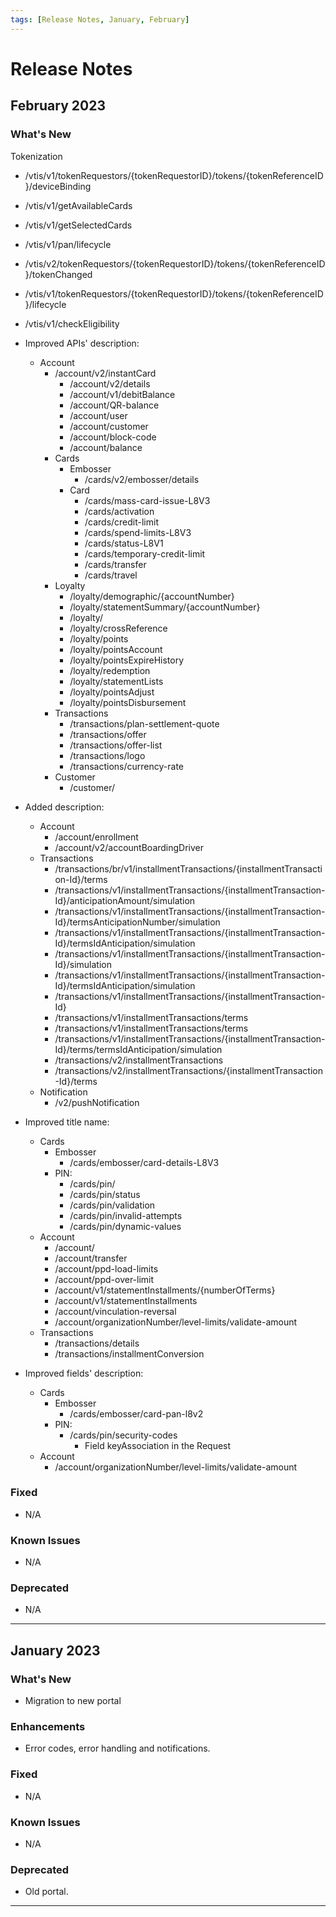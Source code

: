```yaml
---
tags: [Release Notes, January, February]
---
```


# Release Notes

## February 2023

### What's New

Tokenization

- /vtis/v1/tokenRequestors/{tokenRequestorID}/tokens/{tokenReferenceID}/deviceBinding
- /vtis/v1/getAvailableCards
- /vtis/v1/getSelectedCards
- /vtis/v1/pan/lifecycle
- /vtis/v2/tokenRequestors/{tokenRequestorID}/tokens/{tokenReferenceID}/tokenChanged
- /vtis/v1/tokenRequestors/{tokenRequestorID}/tokens/{tokenReferenceID}/lifecycle
- /vtis/v1/checkEligibility

- Improved APIs' description:
  - Account 
	  - /account/v2/instantCard
		- /account/v2/details
		- /account/v1/debitBalance
		- /account/QR-balance
		- /account/user
		- /account/customer
		- /account/block-code
		- /account/balance
	- Cards 
		- Embosser 
			- /cards/v2/embosser/details
		- Card 
			- /cards/mass-card-issue-L8V3
			- /cards/activation
			- /cards/credit-limit
			- /cards/spend-limits-L8V3
			- /cards/status-L8V1
			- /cards/temporary-credit-limit
			- /cards/transfer
			- /cards/travel
	- Loyalty 
		- /loyalty/demographic/{accountNumber}
		- /loyalty/statementSummary/{accountNumber}
		- /loyalty/
		- /loyalty/crossReference
		- /loyalty/points
		- /loyalty/pointsAccount
		- /loyalty/pointsExpireHistory
		- /loyalty/redemption
		- /loyalty/statementLists
		- /loyalty/pointsAdjust
		- /loyalty/pointsDisbursement
	- Transactions 
		- /transactions/plan-settlement-quote
		- /transactions/offer                                                           
		- /transactions/offer-list
		- /transactions/logo
		- /transactions/currency-rate
	- Customer 
		- /customer/
- Added description:
	- Account 
		- /account/enrollment
		- /account/v2/accountBoardingDriver
	- Transactions 
		- /transactions/br/v1/installmentTransactions/{installmentTransaction-Id}/terms
		- /transactions/v1/installmentTransactions/{installmentTransaction-Id}/anticipationAmount/simulation
		- /transactions/v1/installmentTransactions/{installmentTransaction-Id}/termsAnticipationNumber/simulation
		- /transactions/v1/installmentTransactions/{installmentTransaction-Id}/termsIdAnticipation/simulation
		- /transactions/v1/installmentTransactions/{installmentTransaction-Id}/simulation
		- /transactions/v1/installmentTransactions/{installmentTransaction-Id}/termsIdAnticipation/simulation
		- /transactions/v1/installmentTransactions/{installmentTransaction-Id}
		- /transactions/v1/installmentTransactions/terms
		- /transactions/v1/installmentTransactions/terms
		- /transactions/v1/installmentTransactions/{installmentTransaction-Id}/terms/termsIdAnticipation/simulation
		- /transactions/v2/installmentTransactions
		- /transactions/v2/installmentTransactions/{installmentTransaction-Id}/terms
	- Notification 
		- /v2/pushNotification
- Improved title name:
	- Cards 
		- Embosser 
			- /cards/embosser/card-details-L8V3
		- PIN:
			- /cards/pin/
			- /cards/pin/status
			- /cards/pin/validation
			- /cards/pin/invalid-attempts
			- /cards/pin/dynamic-values
	- Account 
		- /account/
		- /account/transfer
		- /account/ppd-load-limits
		- /account/ppd-over-limit
		- /account/v1/statementInstallments/{numberOfTerms}
		- /account/v1/statementInstallments
		- /account/vinculation-reversal
		- /account/organizationNumber/level-limits/validate-amount
	- Transactions 
		- /transactions/details
		- /transactions/installmentConversion
- Improved fields' description:
	- Cards 
		- Embosser 
			- /cards/embosser/card-pan-l8v2
		- PIN:
			- /cards/pin/security-codes 
				- Field keyAssociation in the Request
	- Account 
		- /account/organizationNumber/level-limits/validate-amount

### Fixed

- N/A

### Known Issues

- N/A

### Deprecated

- N/A

---

## January 2023

### What's New

- Migration to new portal

### Enhancements

- Error codes, error handling and notifications.

### Fixed

- N/A

### Known Issues

- N/A

### Deprecated

- Old portal.

---

